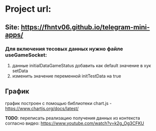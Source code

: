 # Project url:
## Site: https://fhntv06.github.io/telegram-mini-apps/

### Для включения тесовых данных нужно файле useGameSocket:
1) данные initialDataGameStatus добавить как default значение в хук setData
2) изменить значение переменной initTestData на true

## График
график построен с помощью библиотеки chart.js - https://www.chartjs.org/docs/latest/

**TODO**: переписать реализацию получения данных из контекста
согласно видео: https://www.youtube.com/watch?v=k2g_Og3CFKU
